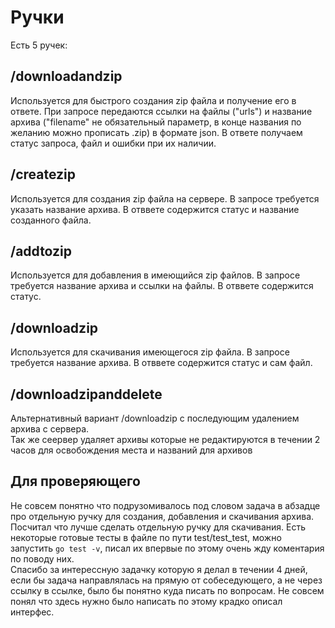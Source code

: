 # Ручки  
Есть 5 ручек:  
## /downloadandzip
Используется для быстрого создания zip файла и получение его в ответе.
При запросе передаются ссылки на файлы ("urls") и название архива ("filename" не обязательный параметр, в конце названия по желанию можно прописать .zip) в формате json. 
В ответе получаем статус запроса, файл и ошибки при их наличии.
## /createzip
Используется для создания zip файла на сервере. В запросе требуется указать название архива.
В отввете содержится статус и название созданного файла.
## /addtozip  
Используется для добавления в имеющийся zip файлов. В запросе требуется название архива и ссылки на файлы.
В отввете содержится статус.
## /downloadzip  
Используется для скачивания имеющегося zip файла. В запросе требуется название архива.
В отввете содержится статус и сам файл.
## /downloadzipanddelete
Альтернативный вариант /downloadzip с последующим удалением архива с сервера.  
Так же сеервер удаляет архивы которые не редактируются в течении 2 часов для освобождения места и названий для архивов

## Для проверяющего
Не совсем понятно что подрузомивалось под словом задача в абзадце про отдельную ручку для создания, добавления и скачивания архива.
Посчитал что лучше сделать отдельную ручку для скачивания.
Есть некоторые готовые тесты в файле по пути test/test_test, можно запустить `go test -v`, писал их впервые по этому очень жду коментария по поводу них.  
Спасибо за интерессную задачку которую я делал в течении 4 дней, если бы задача направлялась на прямую от собеседующего, а не через ссылку в ссылке, было бы понятно куда писать по вопросам.
Не совсем понял что здесь нужно было написать по этому крадко описал интерфес.